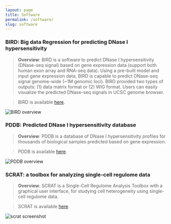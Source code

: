 ```yaml
---
layout: page
title: Software
permalink: /software/
slug: software
---
```


### BIRD: Big data Regression for predicting DNase I hypersensitivity

>**Overview**: BIRD is a software to predict DNase I hypersensitivity (DNase-seq signal) based on gene expression data (support both human exon array and RNA-seq data). Using a pre-built model and input gene expression data, BIRD is capable to predict DNase-seq signal genome-wide (~1M genomic loci). BIRD provided two types of outputs: (1) data matrix format or (2) WIG format. Users can easily visualize the predicted DNase-seq signals in UCSC genome browser.

>BIRD is available [here](https://github.com/WeiqiangZhou/BIRD).

![](http://weiqiangzhou.com/images/bird_overview.png "BIRD overview") 

### PDDB: Predicted DNase I hypersensitivity database

>**Overview**: PDDB is a database of DNase I hypersensitivity profiles for thousands of biological samples predicted based on gene expression. 

>PDDB is available [here](http://jilab.biostat.jhsph.edu/~bsherwo2/bird/index.php).

![](http://weiqiangzhou.com/images/PDDB_overview.png "PDDB overview") 

### SCRAT: a toolbox for analyzing single-cell regulome data

>**Overview**: SCRAT is a Single-Cell Regulome Analysis Toolbox with a graphical user interface, for studying cell heterogeneity using single-cell regulome data.

>SCRAT is available [here](https://github.com/zji90/SCRAT).

![](http://weiqiangzhou.com/images/scrat_screenshot.png "scrat screenshot")
